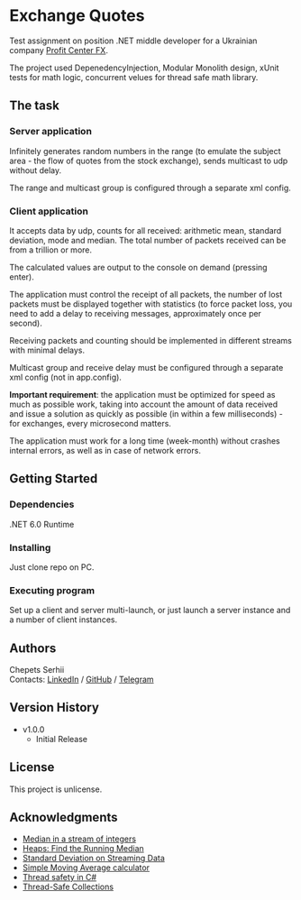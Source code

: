# Exchange Quotes

Test assignment on position .NET middle developer for a Ukrainian company [Profit Center FX](https://profitcenterfx.com).

The project used DepenedencyInjection, Modular Monolith design, xUnit tests for math logic, concurrent velues for thread safe math library.

## The task

### Server application

Infinitely generates random numbers in the range (to emulate the subject area - the flow of quotes from the stock exchange), sends multicast to
udp without delay.

The range and multicast group is configured through a separate xml config.

### Client application

It accepts data by udp, counts for all received: arithmetic mean, standard deviation, mode and median.
The total number of packets received can be from a trillion or more.

The calculated values are output to the console on demand (pressing enter).

The application must control the receipt of all packets, the number of lost packets must be displayed together with statistics (to force packet loss, you need to add a delay to receiving messages,
approximately once per second).

Receiving packets and counting should be implemented in different streams with minimal delays.

Multicast group and receive delay must be configured through a separate xml config (not in app.config).

**Important requirement**: the application must be optimized for speed as much as possible
work, taking into account the amount of data received and issue a solution as quickly as possible (in
within a few milliseconds) - for exchanges, every microsecond matters.

The application must work for a long time (week-month) without crashes
internal errors, as well as in case of network errors.

## Getting Started

### Dependencies

.NET 6.0 Runtime

### Installing

Just clone repo on PC.

### Executing program

Set up a client and server multi-launch, or just launch a server instance and a number of client instances.

## Authors

Chepets Serhii <br /> 
Contacts: [LinkedIn](https://www.linkedin.com/in/serhii-chepets-412b46223/) / [GitHub](https://github.com/SaintZet) / [Telegram](https://t.me/SaintZet)

## Version History

* v1.0.0
    * Initial Release

## License

This project is unlicense.

## Acknowledgments

* [Median in a stream of integers](https://www.geeksforgeeks.org/median-of-stream-of-integers-running-integers/)
* [Heaps: Find the Running Median](https://www.hackerrank.com/challenges/ctci-find-the-running-median/problem)
* [Standard Deviation on Streaming Data](https://nestedsoftware.com/2018/03/27/calculating-standard-deviation-on-streaming-data-253l.23919.html)
* [Simple Moving Average calculator](https://andrewlock.net/series/creating-a-simple-moving-average-calculator-in-csharp/)
* [Thread safety in C#](https://medium.com/@supriyaghevade77/thread-safety-in-c-b144a5d9731c#:~:text=Thread%20safety%20is%20the%20technique,run%20concurrently%20without%20break%20function.)
* [Thread-Safe Collections](https://learn.microsoft.com/en-us/dotnet/standard/collections/thread-safe/)
